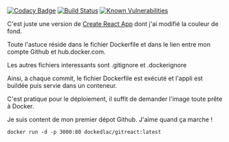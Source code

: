 [![Codacy Badge](https://api.codacy.com/project/badge/Grade/add60ff90cce4aca970c7e716691f3d8)](https://app.codacy.com/app/devops_17/gitreact?utm_source=github.com&utm_medium=referral&utm_content=taviani/gitreact&utm_campaign=Badge_Grade_Dashboard)
[![Build Status](https://travis-ci.org/taviani/gitreact.svg?branch=master)](https://travis-ci.org/taviani/gitreact) [![Known Vulnerabilities](https://snyk.io/test/github/taviani/gitreact/badge.svg)](https://snyk.io/test/github/taviani/gitreact)

C'est juste une version de [Create React App](https://github.com/facebook/create-react-app) dont j'ai modifié la couleur de fond.

Toute l'astuce réside dans le fichier Dockerfile et dans le lien entre mon compte Github et hub.docker.com.

Les autres fichiers interessants sont .gitignore et .dockerignore

Ainsi, à chaque commit, le fichier Dockerfile est exécuté et l'appli est buildée puis servie dans un conteneur.

C'est pratique pour le déploiement, il suffit de demander l'image toute prête à Docker.

Je suis content de mon premier dépot Github. J'aime quand ça marche !

`docker run -d -p 3000:80 dockedlac/gitreact:latest`
